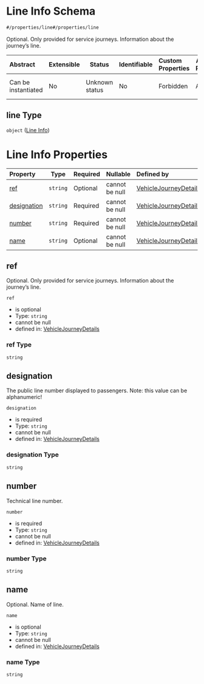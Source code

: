# Line Info Schema

```txt
#/properties/line#/properties/line
```

Optional. Only provided for service journeys. Information about the journey’s line.


| Abstract            | Extensible | Status         | Identifiable | Custom Properties | Additional Properties | Access Restrictions | Defined In                                                                                                                 |
| :------------------ | ---------- | -------------- | ------------ | :---------------- | --------------------- | ------------------- | -------------------------------------------------------------------------------------------------------------------------- |
| Can be instantiated | No         | Unknown status | No           | Forbidden         | Allowed               | none                | [vehicle-journey-details.json\*](../../schema/operational-information/vehicle-journey-details.json "open original schema") |

## line Type

`object` ([Line Info](vehicle-journey-details-properties-line-info.md))

# Line Info Properties

| Property                    | Type     | Required | Nullable       | Defined by                                                                                                                                                                                                                                          |
| :-------------------------- | -------- | -------- | -------------- | :-------------------------------------------------------------------------------------------------------------------------------------------------------------------------------------------------------------------------------------------------- |
| [ref](#ref)                 | `string` | Optional | cannot be null | [VehicleJourneyDetails](vehicle-journey-details-definitions-line-info-properties-ref.md "https&#x3A;//schemas.ruter.no/adt/ota/api/v2.1/operational-information/vehicle-journey-details.json#/definitions/lineInfo/properties/ref")                 |
| [designation](#designation) | `string` | Required | cannot be null | [VehicleJourneyDetails](vehicle-journey-details-definitions-line-info-properties-designation.md "https&#x3A;//schemas.ruter.no/adt/ota/api/v2.1/operational-information/vehicle-journey-details.json#/definitions/lineInfo/properties/designation") |
| [number](#number)           | `string` | Required | cannot be null | [VehicleJourneyDetails](vehicle-journey-details-definitions-line-info-properties-number.md "https&#x3A;//schemas.ruter.no/adt/ota/api/v2.1/operational-information/vehicle-journey-details.json#/definitions/lineInfo/properties/number")           |
| [name](#name)               | `string` | Optional | cannot be null | [VehicleJourneyDetails](vehicle-journey-details-definitions-line-info-properties-name.md "https&#x3A;//schemas.ruter.no/adt/ota/api/v2.1/operational-information/vehicle-journey-details.json#/definitions/lineInfo/properties/name")               |

## ref

Optional. Only provided for service journeys. Information about the journey’s line.


`ref`

-   is optional
-   Type: `string`
-   cannot be null
-   defined in: [VehicleJourneyDetails](vehicle-journey-details-definitions-line-info-properties-ref.md "https&#x3A;//schemas.ruter.no/adt/ota/api/v2.1/operational-information/vehicle-journey-details.json#/definitions/lineInfo/properties/ref")

### ref Type

`string`

## designation

The public line number displayed to passengers. Note: this value can be alphanumeric!


`designation`

-   is required
-   Type: `string`
-   cannot be null
-   defined in: [VehicleJourneyDetails](vehicle-journey-details-definitions-line-info-properties-designation.md "https&#x3A;//schemas.ruter.no/adt/ota/api/v2.1/operational-information/vehicle-journey-details.json#/definitions/lineInfo/properties/designation")

### designation Type

`string`

## number

Technical line number.


`number`

-   is required
-   Type: `string`
-   cannot be null
-   defined in: [VehicleJourneyDetails](vehicle-journey-details-definitions-line-info-properties-number.md "https&#x3A;//schemas.ruter.no/adt/ota/api/v2.1/operational-information/vehicle-journey-details.json#/definitions/lineInfo/properties/number")

### number Type

`string`

## name

Optional. Name of line.


`name`

-   is optional
-   Type: `string`
-   cannot be null
-   defined in: [VehicleJourneyDetails](vehicle-journey-details-definitions-line-info-properties-name.md "https&#x3A;//schemas.ruter.no/adt/ota/api/v2.1/operational-information/vehicle-journey-details.json#/definitions/lineInfo/properties/name")

### name Type

`string`
